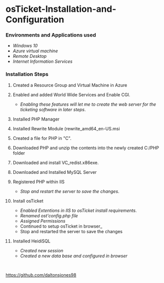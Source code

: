 # osTicket-Installation-and-Configuration

<h3> Environments and Applications used </h3>


  - _Windows 10_
  - _Azure virtual machine_
  - _Remote Desktop_
  - _Internet Information Services_



<h3> Installation Steps </h3> 


1. Created a Resource Group and Virtual Machine in Azure
2. Enabled and added World Wide Services and Enable CGI.
     - _Enabling these features will let me to create the web server for the ticketing software in later steps_.

4. Installed PHP Manager
5. Installed Rewrite Module (rewrite_amd64_en-US.msi
6. Created a file for PHP in "C".  
7. Downloaded PHP and unzip the contents into the newly created C:/PHP folder
8. Downloaded and install VC_redist.x86exe.
9. Downloaded and Installed MySQL Server
10. Registered PHP within IIS


    - _Stop and restart the server to save the changes_. 


10. Install osTicket


      - _Enabled Extentions in IIS to osTicket install requirements_.
      - _Renamed ost'config.php file_
      - _Assigned Permissions_ 
      - Continued to setup osTicket in browser_
      - Stop and restarted the server to save the changes

11. Installed HeidiSQL


      - _Created new session_
      - _Created a new data base and configured in browser_


 &ensp;  &ensp;

                      
https://github.com/daltonsjones98
